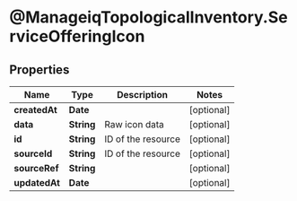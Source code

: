 # @ManageiqTopologicalInventory.ServiceOfferingIcon

## Properties
Name | Type | Description | Notes
------------ | ------------- | ------------- | -------------
**createdAt** | **Date** |  | [optional] 
**data** | **String** | Raw icon data | [optional] 
**id** | **String** | ID of the resource | [optional] 
**sourceId** | **String** | ID of the resource | [optional] 
**sourceRef** | **String** |  | [optional] 
**updatedAt** | **Date** |  | [optional] 


